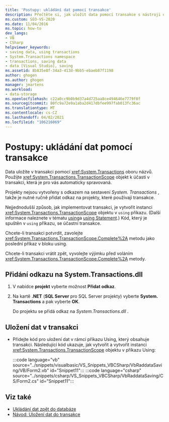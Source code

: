 ```yaml
---
title: 'Postupy: ukládání dat pomocí transakce'
description: Přečtěte si, jak uložit data pomocí transakce s nástroji datové sady v sadě Visual Studio. Data uložíte v transakci pomocí oboru názvů System. Transactions.
ms.custom: SEO-VS-2020
ms.date: 11/04/2016
ms.topic: how-to
dev_langs:
- VB
- CSharp
helpviewer_keywords:
- saving data, using transactions
- System.Transactions namespace
- transactions, saving data
- data [Visual Studio], saving
ms.assetid: 8b835e8f-34a3-413d-9bb5-ebaeb87f1198
author: ghogen
ms.author: ghogen
manager: jmartens
ms.workload:
- data-storage
ms.openlocfilehash: c22a0cc9b0b9d37a4d725aa8ce494646e7779f0f
ms.sourcegitcommit: 80fc9a72e9a1aba2d417dbfee997fab013fc36ac
ms.translationtype: MT
ms.contentlocale: cs-CZ
ms.lasthandoff: 04/02/2021
ms.locfileid: "106216069"
---
```

# <a name="how-to-save-data-by-using-a-transaction"></a>Postupy: ukládání dat pomocí transakce

Data uložíte v transakci pomocí <xref:System.Transactions> oboru názvů. Použijte <xref:System.Transactions.TransactionScope> objekt k účasti v transakci, která je pro vás automaticky spravovaná.

Projekty nejsou vytvořeny s odkazem na sestavení *System. Transactions* , takže je nutné ručně přidat odkaz na projekty, které používají transakce.

Nejjednodušší způsob, jak implementovat transakci, je vytvořit instanci <xref:System.Transactions.TransactionScope> objektu v `using` příkazu. (Další informace naleznete v tématu [using](/dotnet/visual-basic/language-reference/statements/using-statement)a [using Statement](/dotnet/csharp/language-reference/keywords/using-statement).) Kód, který je spuštěn v `using` příkazu, se účastní transakce.

Chcete-li transakci potvrdit, zavolejte <xref:System.Transactions.TransactionScope.Complete%2A> metodu jako poslední příkaz v bloku using.

Chcete-li transakci vrátit zpět, vyvolejte výjimku před voláním <xref:System.Transactions.TransactionScope.Complete%2A> metody.

## <a name="to-add-a-reference-to-the-systemtransactionsdll"></a>Přidání odkazu na System.Transactions.dll

1. V nabídce **projekt** vyberte možnost **Přidat odkaz**.

2. Na kartě **.NET** (**SQL Server** pro SQL Server projekty) vyberte **System. Transactions** a pak vyberte **OK**.

     Do projektu se přidá odkaz na *System.Transactions.dll* .

## <a name="to-save-data-in-a-transaction"></a>Uložení dat v transakci

- Přidejte kód pro uložení dat v rámci příkazu Using, který obsahuje transakci. Následující kód ukazuje, jak vytvořit a vytvořit instanci <xref:System.Transactions.TransactionScope> objektu v příkazu Using:

     :::code language="vb" source="../snippets/visualbasic/VS_Snippets_VBCSharp/VbRaddataSaving/VB/Form2.vb" id="Snippet11":::
     :::code language="csharp" source="../snippets/csharp/VS_Snippets_VBCSharp/VbRaddataSaving/CS/Form2.cs" id="Snippet11":::

## <a name="see-also"></a>Viz také

- [Ukládání dat zpět do databáze](../data-tools/save-data-back-to-the-database.md)
- [Návod: Uložení dat do transakce](../data-tools/save-data-in-a-transaction.md)
